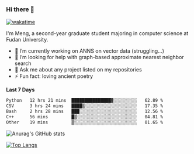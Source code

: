 ### Hi there 👋

[![wakatime](https://wakatime.com/badge/user/8906da98-c623-4aff-ac00-99cb42e09b38.svg)](https://wakatime.com/@8906da98-c623-4aff-ac00-99cb42e09b38)

I'm Meng, a second-year graduate student majoring in computer science at Fudan University.


- 🔭 I’m currently working on ANNS on vector data (struggling...)
- 🤔 I’m looking for help with graph-based approximate nearest neighbor search
- 💬 Ask me about any project listed on my repositories
- ⚡ Fun fact: loving ancient poetry


**Last 7 Days**
<!--START_SECTION:waka-->

```txt
Python   12 hrs 21 mins  ███████████████▓░░░░░░░░░   62.89 %
CSV      3 hrs 24 mins   ████▒░░░░░░░░░░░░░░░░░░░░   17.35 %
Bash     2 hrs 28 mins   ███░░░░░░░░░░░░░░░░░░░░░░   12.56 %
C++      56 mins         █▒░░░░░░░░░░░░░░░░░░░░░░░   04.81 %
Other    19 mins         ▒░░░░░░░░░░░░░░░░░░░░░░░░   01.65 %
```

<!--END_SECTION:waka-->

![Anurag's GitHub stats](https://github-readme-stats.vercel.app/api?username=matchyc&count_private=true&show_icons=true&theme=vue)

[![Top Langs](https://github-readme-stats.vercel.app/api/top-langs/?username=matchyc&langs_count=4&&hide=perl,raku,html,javascript,shell,roff,prolog)](https://github.com/anuraghazra/github-readme-stats)
